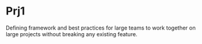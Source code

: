 # Prj1
Defining framework and best practices for large teams to work together on large projects without breaking any existing feature.
